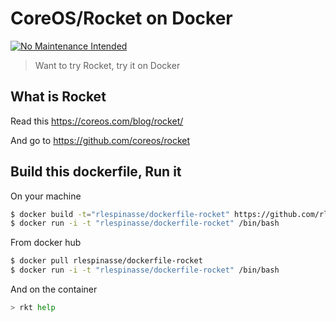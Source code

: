 # CoreOS/Rocket on Docker

[![No Maintenance Intended](http://unmaintained.tech/badge.svg)](http://unmaintained.tech/)

> Want to try Rocket, try it on Docker

## What is Rocket

Read this https://coreos.com/blog/rocket/

And go to https://github.com/coreos/rocket

## Build this dockerfile, Run it

On your machine

```sh
$ docker build -t="rlespinasse/dockerfile-rocket" https://github.com/rlespinasse/dockerfile-rocket
$ docker run -i -t "rlespinasse/dockerfile-rocket" /bin/bash
```

From docker hub

```sh
$ docker pull rlespinasse/dockerfile-rocket
$ docker run -i -t "rlespinasse/dockerfile-rocket" /bin/bash
```

And on the container

```sh
> rkt help
```
